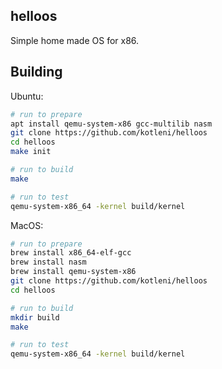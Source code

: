 ## helloos
Simple home made OS for x86.

## Building

Ubuntu:
```bash
# run to prepare
apt install qemu-system-x86 gcc-multilib nasm
git clone https://github.com/kotleni/helloos
cd helloos
make init

# run to build
make

# run to test
qemu-system-x86_64 -kernel build/kernel
```

MacOS:
```bash
# run to prepare
brew install x86_64-elf-gcc
brew install nasm
brew install qemu-system-x86
git clone https://github.com/kotleni/helloos
cd helloos

# run to build
mkdir build
make

# run to test
qemu-system-x86_64 -kernel build/kernel
```
